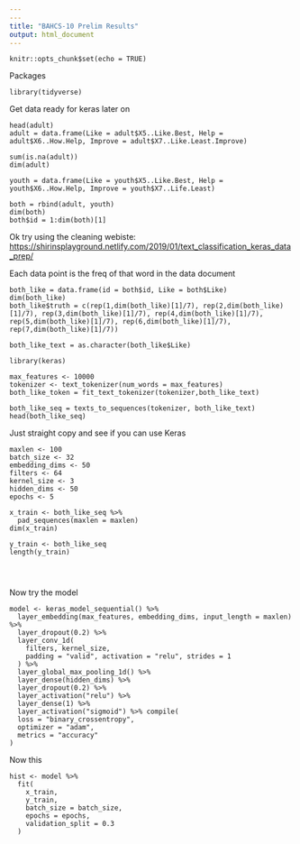 ```yaml
---
---
title: "BAHCS-10 Prelim Results"
output: html_document
---
```


```{r setup, include=FALSE}
knitr::opts_chunk$set(echo = TRUE)
```
Packages
```{r}
library(tidyverse)
```

Get data ready for keras later on
```{r}
head(adult)
adult = data.frame(Like = adult$X5..Like.Best, Help = adult$X6..How.Help, Improve = adult$X7..Like.Least.Improve)

sum(is.na(adult))
dim(adult)

youth = data.frame(Like = youth$X5..Like.Best, Help = youth$X6..How.Help, Improve = youth$X7..Life.Least)

both = rbind(adult, youth)
dim(both)
both$id = 1:dim(both)[1]
```
Ok try using the cleaning webiste: https://shirinsplayground.netlify.com/2019/01/text_classification_keras_data_prep/

Each data point is the freq of that word in the data document
```{r}
both_like = data.frame(id = both$id, Like = both$Like)
dim(both_like)
both_like$truth = c(rep(1,dim(both_like)[1]/7), rep(2,dim(both_like)[1]/7), rep(3,dim(both_like)[1]/7), rep(4,dim(both_like)[1]/7), rep(5,dim(both_like)[1]/7), rep(6,dim(both_like)[1]/7), rep(7,dim(both_like)[1]/7))

both_like_text = as.character(both_like$Like)

library(keras)

max_features <- 10000
tokenizer <- text_tokenizer(num_words = max_features)
both_like_token = fit_text_tokenizer(tokenizer,both_like_text)

both_like_seq = texts_to_sequences(tokenizer, both_like_text)
head(both_like_seq)
```
Just straight copy and see if you can use Keras
```{r}
maxlen <- 100
batch_size <- 32
embedding_dims <- 50
filters <- 64
kernel_size <- 3
hidden_dims <- 50
epochs <- 5

x_train <- both_like_seq %>%
  pad_sequences(maxlen = maxlen)
dim(x_train)

y_train <- both_like_seq
length(y_train)




```
Now try the model
```{r}
model <- keras_model_sequential() %>% 
  layer_embedding(max_features, embedding_dims, input_length = maxlen) %>%
  layer_dropout(0.2) %>%
  layer_conv_1d(
    filters, kernel_size, 
    padding = "valid", activation = "relu", strides = 1
  ) %>%
  layer_global_max_pooling_1d() %>%
  layer_dense(hidden_dims) %>%
  layer_dropout(0.2) %>%
  layer_activation("relu") %>%
  layer_dense(1) %>%
  layer_activation("sigmoid") %>% compile(
  loss = "binary_crossentropy",
  optimizer = "adam",
  metrics = "accuracy"
)
```
Now this
```{r}
hist <- model %>%
  fit(
    x_train,
    y_train,
    batch_size = batch_size,
    epochs = epochs,
    validation_split = 0.3
  )
```
